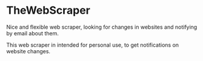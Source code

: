 # TheWebScraper
Nice and flexible web scraper, looking for changes in websites and notifying by email about them.

This web scraper in intended for personal use, to get notifications on website changes.
